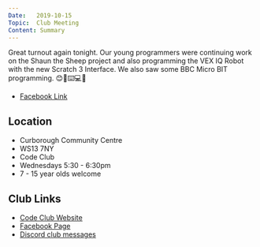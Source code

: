 ```yaml
---
Date:   2019-10-15
Topic:  Club Meeting
Content: Summary
---
```

Great turnout again tonight. Our young programmers were continuing work on the Shaun the Sheep project and also programming the VEX IQ Robot with the new Scratch 3 Interface. We also saw some BBC Micro BIT programming. 😊📀⌨️💻💾

* [Facebook Link](https://www.facebook.com/1481985248595237/posts/2310727085721045/)

## Location

* Curborough Community Centre
* WS13 7NY
* Code Club
* Wednesdays 5:30 - 6:30pm
* 7 - 15 year olds welcome

## Club Links

* [Code Club Website](https://lichfield-code-club.github.io/)
* [Facebook Page](https://www.facebook.com/LichfieldCoders)
* [Discord club messages](https://discord.gg/szz6xGK)
